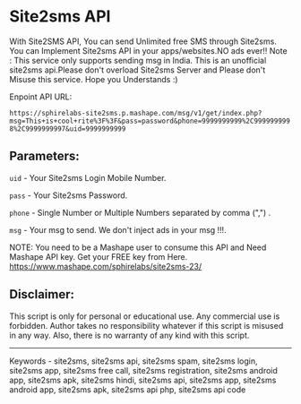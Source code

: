 Site2sms API
============

With Site2SMS API, You can send Unlimited free SMS through Site2sms. You can Implement Site2sms API in your apps/websites.NO ads ever!! Note : This service only supports sending msg in India. This is an unofficial site2sms api.Please don't overload Site2sms Server and Please don't Misuse this service. Hope you Understands :)



Enpoint API URL:

`https://sphirelabs-site2sms.p.mashape.com/msg/v1/get/index.php?msg=This+is+cool+rite%3F%3F&pass=password&phone=9999999999%2C9999999998%2C9999999997&uid=9999999999`

Parameters:
---------------------
`uid` - Your Site2sms Login Mobile Number.

`pass` - Your Site2sms Password.

`phone` - Single Number or Multiple Numbers separated by comma (",") .

`msg` - Your msg to send. We don't inject ads in your msg !!!.

NOTE: You need to be a Mashape user to consume this API and Need Mashape API key. Get your FREE key from Here.
https://www.mashape.com/sphirelabs/site2sms-23/

Disclaimer:
---------------------
This script is only for personal or educational use. Any commercial use is forbidden. Author takes no responsibility whatever if this script is misused in any way. Also, there is no warranty of any kind with this script.

---------------------
Keywords -  site2sms, site2sms api, site2sms spam, site2sms login, site2sms app, site2sms free call, site2sms registration, site2sms android app, site2sms apk, site2sms hindi,  site2sms api, site2sms app, site2sms android app, site2sms apk, site2sms api php, site2sms api code
